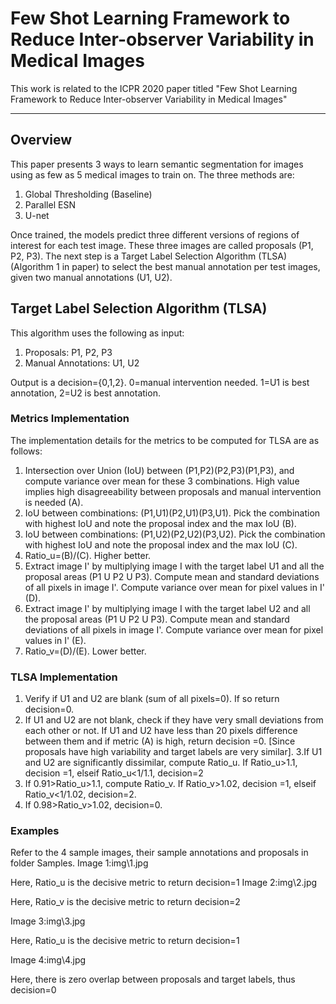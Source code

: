 # Few Shot Learning Framework to Reduce Inter-observer Variability in Medical Images

This work is related to the ICPR 2020 paper titled "Few Shot Learning Framework to Reduce Inter-observer Variability in Medical Images"

---

## Overview
This paper presents 3 ways to learn semantic segmentation for images using as few as 5 medical images to train on. The three methods are:
1. Global Thresholding (Baseline)
2. Parallel ESN
3. U-net

Once trained, the models predict three different versions of regions of interest for each test image. These three images are called proposals (P1, P2, P3).
The next step is a Target Label Selection Algorithm (TLSA)(Algorithm 1 in paper) to select the best manual annotation per test images, given two manual annotations (U1, U2).

## Target Label Selection Algorithm (TLSA)

This algorithm uses the following as input:
1. Proposals: P1, P2, P3
2. Manual Annotations: U1, U2

Output is a decision={0,1,2}. 0=manual intervention needed. 1=U1 is best annotation, 2=U2 is best annotation.

### Metrics Implementation

The implementation details for the metrics to be computed for TLSA are as follows:
1. Intersection over Union (IoU) between (P1,P2)(P2,P3)(P1,P3), and compute variance over mean for these 3 combinations. High value implies high disagreeability between proposals and manual intervention is needed (A).
2. IoU between combinations: (P1,U1)(P2,U1)(P3,U1). Pick the combination with highest IoU and note the proposal index and the max IoU (B). 
3. IoU between combinations: (P1,U2)(P2,U2)(P3,U2). Pick the combination with highest IoU and note the proposal index and the max IoU (C). 
4. Ratio_u=(B)/(C). Higher better. 
5. Extract image I' by multiplying image I with the target label U1 and all the proposal areas (P1 U P2 U P3). Compute mean and standard deviations of all pixels in image I'. Compute variance over mean for pixel values in I' (D).
6. Extract image I' by multiplying image I with the target label U2 and all the proposal areas (P1 U P2 U P3). Compute mean and standard deviations of all pixels in image I'. Compute variance over mean for pixel values in I' (E). 
7. Ratio_v=(D)/(E). Lower better.


### TLSA Implementation

1. Verify if U1 and U2 are blank (sum of all pixels=0). If so return decision=0.
2. If U1 and U2 are not blank, check if they have very small deviations from each other or not. If U1 and U2 have less than 20 pixels difference between them and if metric (A) is high, return decision =0. [Since proposals have high variability and target labels are very similar].
3.If U1 and U2 are significantly dissimilar, compute Ratio_u. If Ratio_u>1.1, decision =1, elseif Ratio_u<1/1.1, decision=2
4. If 0.91>Ratio_u>1.1, compute Ratio_v. If Ratio_v>1.02, decision =1, elseif Ratio_v<1/1.02, decision=2.
5. If 0.98>Ratio_v>1.02, decision=0.

### Examples

Refer to the 4 sample images, their sample annotations and proposals in folder Samples.
Image 1:img\1.jpg

Here, Ratio_u is the decisive metric to return decision=1
Image 2:img\2.jpg

Here, Ratio_v is the decisive metric to return decision=2


Image 3:img\3.jpg


Here, Ratio_u is the decisive metric to return decision=1



Image 4:img\4.jpg

Here, there is zero overlap between proposals and target labels, thus decision=0
